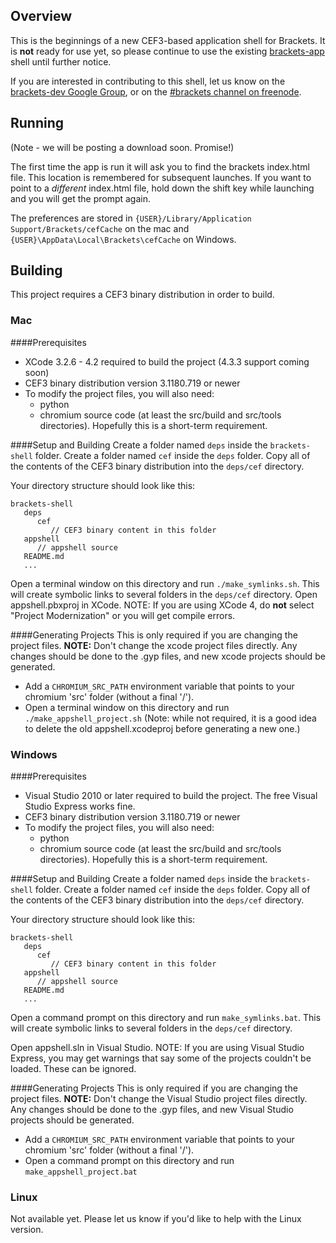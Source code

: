 ## Overview

This is the beginnings of a new CEF3-based application shell for Brackets. It is **not** ready for use yet, so please continue to use the existing [brackets-app](https://github.com/adobe/brackets-app) shell until further notice.

If you are interested in contributing to this shell, let us know on the [brackets-dev Google Group](http://groups.google.com/group/brackets-dev), or on the [#brackets channel on freenode](http://webchat.freenode.net/?channels=brackets).

## Running

(Note - we will be posting a download soon. Promise!)

The first time the app is run it will ask you to find the brackets index.html file. This location is remembered for subsequent launches. If you want to point to a *different* index.html file, hold down the shift key while launching and you will get the prompt again.

The preferences are stored in `{USER}/Library/Application Support/Brackets/cefCache` on the mac and `{USER}\AppData\Local\Brackets\cefCache` on Windows.

## Building

This project requires a CEF3 binary distribution in order to build.

### Mac
####Prerequisites

* XCode 3.2.6 - 4.2 required to build the project (4.3.3 support coming soon)
* CEF3 binary distribution version 3.1180.719 or newer
* To modify the project files, you will also need:
  * python
  * chromium source code (at least the src/build and src/tools directories). Hopefully this is a short-term requirement.

####Setup and Building
Create a folder named `deps` inside the `brackets-shell` folder.
Create a folder named `cef` inside the `deps` folder.
Copy all of the contents of the CEF3 binary distribution into the `deps/cef` directory. 

Your directory structure should look like this:
```
brackets-shell
   deps
      cef
         // CEF3 binary content in this folder
   appshell
      // appshell source
   README.md
   ...
```

Open a terminal window on this directory and run `./make_symlinks.sh`. This will create symbolic links to several folders in the `deps/cef` directory.
Open appshell.pbxproj in XCode. NOTE: If you are using XCode 4, do **not** select "Project Modernization" or you will get compile errors.

####Generating Projects
This is only required if you are changing the project files. **NOTE:** Don't change the xcode project files directly. Any changes should be done to the .gyp files, and new xcode projects should be generated.

* Add a <code>CHROMIUM\_SRC\_PATH</code> environment variable that points to your chromium 'src' folder (without a final '/').
* Open a terminal window on this directory and run <code>./make\_appshell\_project.sh</code> (Note: while not required, it is a good idea to delete the old appshell.xcodeproj before generating a new one.)

### Windows

####Prerequisites

* Visual Studio 2010 or later required to build the project. The free Visual Studio Express works fine.
* CEF3 binary distribution version 3.1180.719 or newer
* To modify the project files, you will also need:
  * python
  * chromium source code (at least the src/build and src/tools directories). Hopefully this is a short-term requirement.

####Setup and Building
Create a folder named `deps` inside the `brackets-shell` folder.
Create a folder named `cef` inside the `deps` folder.
Copy all of the contents of the CEF3 binary distribution into the `deps/cef` directory. 

Your directory structure should look like this:
```
brackets-shell
   deps
      cef
         // CEF3 binary content in this folder
   appshell
      // appshell source
   README.md
   ...
```

Open a command prompt on this directory and run `make_symlinks.bat`. This will create symbolic links to several folders in the `deps/cef` directory.

Open appshell.sln in Visual Studio. NOTE: If you are using Visual Studio Express, you may get warnings that say some of the projects couldn't be loaded. These can be ignored.

####Generating Projects
This is only required if you are changing the project files. **NOTE:** Don't change the Visual Studio project files directly. Any changes should be done to the .gyp files, and new Visual Studio projects should be generated.

* Add a <code>CHROMIUM\_SRC\_PATH</code> environment variable that points to your chromium 'src' folder (without a final '/').
* Open a command prompt on this directory and run <code>make\_appshell\_project.bat</code>

### Linux

Not available yet. Please let us know if you'd like to help with the Linux version.
